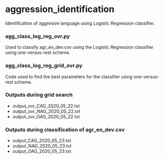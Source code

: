 # aggression_identification
Identification of aggresive language using Logistic Regression classifier.

### agg_class_log_reg_ovr.py
Used to classify agr_en_dev.csv using the Logistic Regression classifier using one-versus-rest scheme. 

### agg_class_log_reg_grid_ovr.py
Code used to find the best parameters for the classifier using one-versus-rest scheme. 

### Outputs during grid search
  * output_ovr_CAG_2020_05_22.txt
  * output_ovr_NAG_2020_05_22.txt
  * output_ovr_OAG_2020_05_22.txt
  
### Outputs during classification of agr_en_dev.csv 
  * output_CAG_2020_05_23.txt
  * output_NAG_2020_05_23.txt
  * output_OAG_2020_05_23.txt

